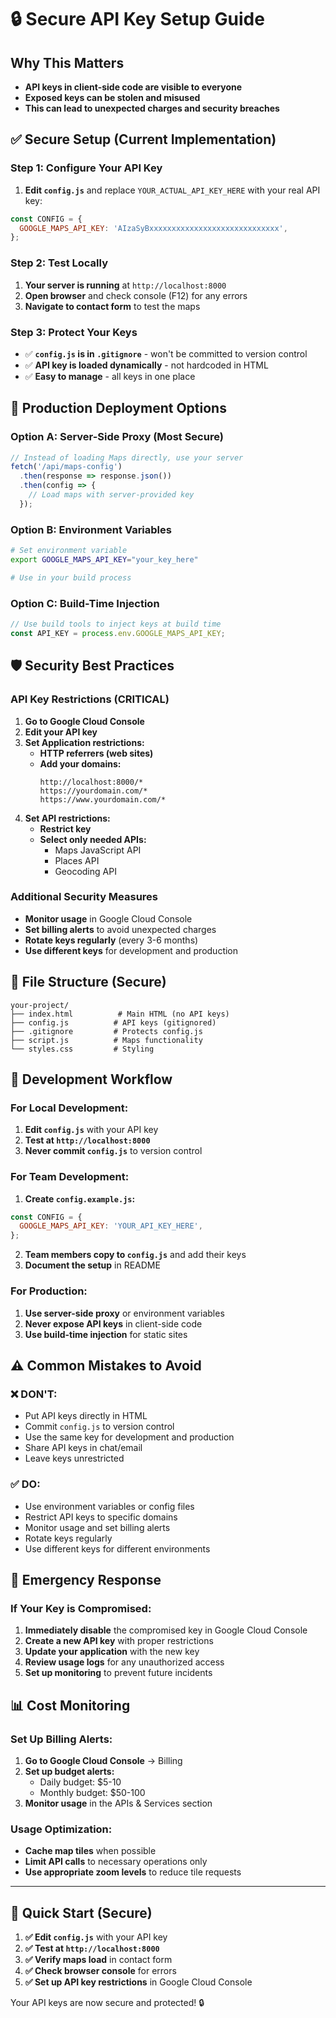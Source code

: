 # 🔒 Secure API Key Setup Guide

## **Why This Matters**
- **API keys in client-side code are visible to everyone**
- **Exposed keys can be stolen and misused**
- **This can lead to unexpected charges and security breaches**

## **✅ Secure Setup (Current Implementation)**

### **Step 1: Configure Your API Key**
1. **Edit `config.js`** and replace `YOUR_ACTUAL_API_KEY_HERE` with your real API key:
```javascript
const CONFIG = {
  GOOGLE_MAPS_API_KEY: 'AIzaSyBxxxxxxxxxxxxxxxxxxxxxxxxxxxxx',
};
```

### **Step 2: Test Locally**
1. **Your server is running** at `http://localhost:8000`
2. **Open browser** and check console (F12) for any errors
3. **Navigate to contact form** to test the maps

### **Step 3: Protect Your Keys**
- ✅ **`config.js` is in `.gitignore`** - won't be committed to version control
- ✅ **API key is loaded dynamically** - not hardcoded in HTML
- ✅ **Easy to manage** - all keys in one place

## **🚀 Production Deployment Options**

### **Option A: Server-Side Proxy (Most Secure)**
```javascript
// Instead of loading Maps directly, use your server
fetch('/api/maps-config')
  .then(response => response.json())
  .then(config => {
    // Load maps with server-provided key
  });
```

### **Option B: Environment Variables**
```bash
# Set environment variable
export GOOGLE_MAPS_API_KEY="your_key_here"

# Use in your build process
```

### **Option C: Build-Time Injection**
```javascript
// Use build tools to inject keys at build time
const API_KEY = process.env.GOOGLE_MAPS_API_KEY;
```

## **🛡️ Security Best Practices**

### **API Key Restrictions (CRITICAL)**
1. **Go to Google Cloud Console**
2. **Edit your API key**
3. **Set Application restrictions:**
   - **HTTP referrers (web sites)**
   - **Add your domains:**
     ```
     http://localhost:8000/*
     https://yourdomain.com/*
     https://www.yourdomain.com/*
     ```
4. **Set API restrictions:**
   - **Restrict key**
   - **Select only needed APIs:**
     - Maps JavaScript API
     - Places API
     - Geocoding API

### **Additional Security Measures**
- **Monitor usage** in Google Cloud Console
- **Set billing alerts** to avoid unexpected charges
- **Rotate keys regularly** (every 3-6 months)
- **Use different keys** for development and production

## **📁 File Structure (Secure)**
```
your-project/
├── index.html          # Main HTML (no API keys)
├── config.js          # API keys (gitignored)
├── .gitignore         # Protects config.js
├── script.js          # Maps functionality
└── styles.css         # Styling
```

## **🔧 Development Workflow**

### **For Local Development:**
1. **Edit `config.js`** with your API key
2. **Test at `http://localhost:8000`**
3. **Never commit `config.js`** to version control

### **For Team Development:**
1. **Create `config.example.js`:**
```javascript
const CONFIG = {
  GOOGLE_MAPS_API_KEY: 'YOUR_API_KEY_HERE',
};
```
2. **Team members copy to `config.js`** and add their keys
3. **Document the setup** in README

### **For Production:**
1. **Use server-side proxy** or environment variables
2. **Never expose API keys** in client-side code
3. **Use build-time injection** for static sites

## **⚠️ Common Mistakes to Avoid**

### **❌ DON'T:**
- Put API keys directly in HTML
- Commit `config.js` to version control
- Use the same key for development and production
- Share API keys in chat/email
- Leave keys unrestricted

### **✅ DO:**
- Use environment variables or config files
- Restrict API keys to specific domains
- Monitor usage and set billing alerts
- Rotate keys regularly
- Use different keys for different environments

## **🚨 Emergency Response**

### **If Your Key is Compromised:**
1. **Immediately disable** the compromised key in Google Cloud Console
2. **Create a new API key** with proper restrictions
3. **Update your application** with the new key
4. **Review usage logs** for any unauthorized access
5. **Set up monitoring** to prevent future incidents

## **📊 Cost Monitoring**

### **Set Up Billing Alerts:**
1. **Go to Google Cloud Console** → Billing
2. **Set up budget alerts:**
   - Daily budget: $5-10
   - Monthly budget: $50-100
3. **Monitor usage** in the APIs & Services section

### **Usage Optimization:**
- **Cache map tiles** when possible
- **Limit API calls** to necessary operations only
- **Use appropriate zoom levels** to reduce tile requests

---

## **🎯 Quick Start (Secure)**

1. **✅ Edit `config.js`** with your API key
2. **✅ Test at `http://localhost:8000`**
3. **✅ Verify maps load** in contact form
4. **✅ Check browser console** for errors
5. **✅ Set up API key restrictions** in Google Cloud Console

Your API keys are now secure and protected! 🔒
